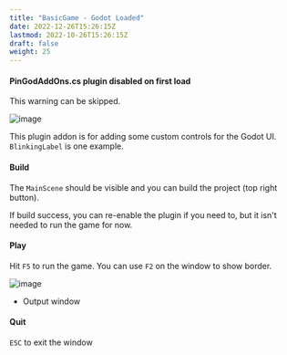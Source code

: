 ```yaml
---
title: "BasicGame - Godot Loaded"
date: 2022-12-26T15:26:15Z
lastmod: 2022-10-26T15:26:15Z
draft: false
weight: 25
---
```


#### PinGodAddOns.cs plugin disabled on first load

This warning can be skipped. 

![image](../../images/basicgame-pingodaddons-a.jpg)

This plugin addon is for adding some custom controls for the Godot UI. `BlinkingLabel` is one example.

#### Build

The `MainScene` should be visible and you can build the project (top right button).

If build success, you can re-enable the plugin if you need to, but it isn't needed to run the game for now.

#### Play

Hit `F5` to run the game. You can use `F2` on the window to show border.

![image](../../images/basicgame-initialrun.jpg)

- Output window

#### Quit

`ESC` to exit the window
